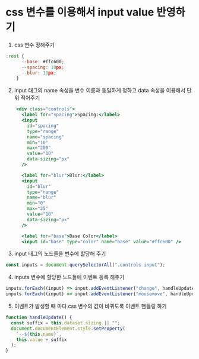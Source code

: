# css 변수를 이용해서 input value 반영하기

1. css 변수 정해주기

```jsx
:root {
      --base: #ffc600;
      --spacing: 10px;
      --blur: 10px;
    }
```

2. input 태그의 name 속성을 변수 이름과 동일하게 정하고 data 속성을 이용해서 단위 적어주기

```jsx
    <div class="controls">
      <label for="spacing">Spacing:</label>
      <input
        id="spacing"
        type="range"
        name="spacing"
        min="10"
        max="200"
        value="10"
        data-sizing="px"
      />

      <label for="blur">Blur:</label>
      <input
        id="blur"
        type="range"
        name="blur"
        min="0"
        max="25"
        value="10"
        data-sizing="px"
      />

      <label for="base">Base Color</label>
      <input id="base" type="color" name="base" value="#ffc600" />
```

3. input 태그의 노드들을 변수에 할당해 주기

```jsx
const inputs = document.querySelectorAll(".controls input");
```

4. inputs 변수에 할당한 노드들에 이벤트 등록 해주기

```jsx
inputs.forEach((input) => input.addEventListener("change", handleUpdate));
inputs.forEach((input) => input.addEventListener("mousemove", handleUpdate));
```

5. 이벤트가 발생할 때 마다 css 변수의 값이 바뀌도록 이벤트 핸들링 하기

```jsx
function handleUpdate() {
  const suffix = this.dataset.sizing || "";
  document.documentElement.style.setProperty(
    `--${this.name}`,
    this.value + suffix
  );
}
```
